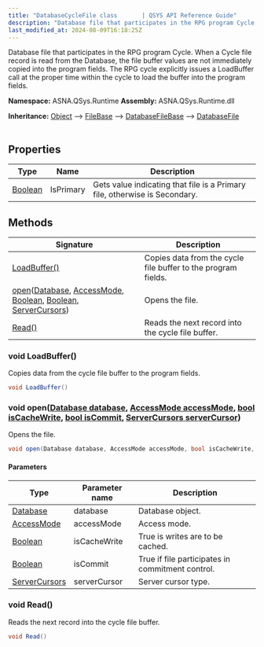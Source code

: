 ```yaml
---
title: "DatabaseCycleFile class       | QSYS API Reference Guide"
description: "Database file that participates in the RPG program Cycle. When a Cycle file record is read from the Database, the file buffer values are not immediate"
last_modified_at: 2024-08-09T16:18:25Z
---
```


Database file that participates in the RPG program Cycle. When a Cycle file record is read from the Database,
the file buffer values are not immediately copied into the program fields. The RPG cycle explicitly issues a LoadBuffer call
at the proper time within the cycle to load the buffer into the program fields.

**Namespace:** ASNA.QSys.Runtime
**Assembly:** ASNA.QSys.Runtime.dll

**Inheritance:** [Object](https://docs.microsoft.com/en-us/dotnet/api/system.object) --> [FileBase](/reference/runtime/qsys-runtime/file-base.html) --> [DatabaseFileBase](/reference/runtime/qsys-runtime/database-file-base.html) --> [DatabaseFile](/reference/runtime/qsys-runtime/database-file.html)
<br>
<br>

## Properties

| Type | Name | Description
| --- | --- | --- 
| [Boolean](https://docs.microsoft.com/en-us/dotnet/api/system.boolean) | IsPrimary | Gets value indicating that file is a Primary file, otherwise is Secondary. |

## Methods

| Signature | Description |
| --- | --- |
| [LoadBuffer()](#void-loadbuffer) | Copies data from the cycle file buffer to the program fields.
| [open](#void-opendatabase-database-accessmode-accessmode-bool-iscachewrite-bool-iscommit-servercursors-servercursor)([Database](/reference/runtime/qsys-runtime/database.html), [AccessMode](/reference/datagate/datagate-common/access-mode.html), [Boolean](https://docs.microsoft.com/en-us/dotnet/api/system.boolean), [Boolean](https://docs.microsoft.com/en-us/dotnet/api/system.boolean), [ServerCursors](/reference/datagate/datagate-common/server-cursors.html)) | Opens the file.
| [Read()](#void-read) | Reads the next record into the cycle file buffer.

### void LoadBuffer()

Copies data from the cycle file buffer to the program fields.

```cs
void LoadBuffer()
```

### void open([Database database](/reference/runtime/qsys-runtime/database.html), [AccessMode accessMode](/reference/datagate/datagate-common/access-mode.html), [bool isCacheWrite](https://docs.microsoft.com/en-us/dotnet/api/system.boolean), [bool isCommit](https://docs.microsoft.com/en-us/dotnet/api/system.boolean), [ServerCursors serverCursor](/reference/datagate/datagate-common/server-cursors.html))

Opens the file.

```cs
void open(Database database, AccessMode accessMode, bool isCacheWrite, bool isCommit, ServerCursors serverCursor)
```

#### Parameters

| Type | Parameter name | Description
| --- | --- | ---
| [Database](/reference/runtime/qsys-runtime/database.html) | database | Database object.
| [AccessMode](/reference/datagate/datagate-common/access-mode.html) | accessMode | Access mode.
| [Boolean](https://docs.microsoft.com/en-us/dotnet/api/system.boolean) | isCacheWrite | True is writes are to be cached.
| [Boolean](https://docs.microsoft.com/en-us/dotnet/api/system.boolean) | isCommit | True if file participates in commitment control.
| [ServerCursors](/reference/datagate/datagate-common/server-cursors.html) | serverCursor | Server cursor type.

### void Read()

Reads the next record into the cycle file buffer.

```cs
void Read()
```
